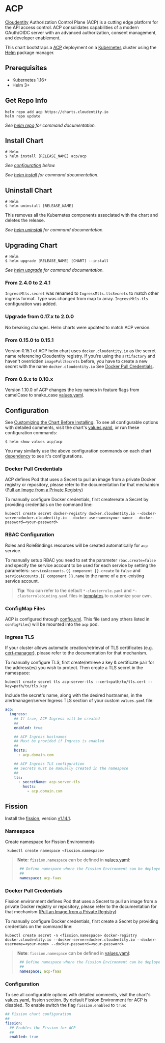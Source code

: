 # ACP

[Cloudentity](https://cloudentity.com/) Authorization Control Plane (ACP) is a cutting edge platform for the API access control. ACP consolidates capabilities of a modern OAuth/OIDC server with an advanced authorization, consent management, and developer enablement.

This chart bootstraps a [ACP](https://github.com/cloudentity/acp-helm-charts/tree/master/charts/acp) deployment on a [Kubernetes](http://kubernetes.io) cluster using the [Helm](https://helm.sh) package manager.

## Prerequisites

- Kubernetes 1.16+
- Helm 3+

## Get Repo Info

```console
helm repo add acp https://charts.cloudentity.io
helm repo update
```

_See [helm repo](https://helm.sh/docs/helm/helm_repo/) for command documentation._

## Install Chart

```console
# Helm
$ helm install [RELEASE_NAME] acp/acp
```

_See [configuration](#configuration) below._

_See [helm install](https://helm.sh/docs/helm/helm_install/) for command documentation._

## Uninstall Chart

```console
# Helm
$ helm uninstall [RELEASE_NAME]
```

This removes all the Kubernetes components associated with the chart and deletes the release.

_See [helm uninstall](https://helm.sh/docs/helm/helm_uninstall/) for command documentation._

## Upgrading Chart

```console
# Helm
$ helm upgrade [RELEASE_NAME] [CHART] --install
```

_See [helm upgrade](https://helm.sh/docs/helm/helm_upgrade/) for command documentation._

### From 2.4.0 to 2.4.1

`IngressMtls.secret` was renamed to `IngressMtls.tlsSecrets` to match other ingress format. Type was changed from map to array.
`IngressMtls.tls` configuration was added.

### Upgrade from 0.17.x to 2.0.0

No breaking changes. Helm charts were updated to match ACP version.

### From 0.15.0 to 0.15.1

Version 0.15.1 of ACP helm chart uses `docker.cloudentity.io` as the secret name referencing Cloudentity registry.
If you're using the `artifactory` and haven't overridden `imagePullSecrets` before, you have to create a new secret with the name `docker.cloudentity.io`
See [Docker Pull Credentials](#docker-pull-credentials).

### From 0.9.x to 0.10.x

Version 1.10.0 of ACP changes the key names in feature flags from camelCase to snake_case [values.yaml](https://github.com/cloudentity/acp-helm-charts/commit/e150d8c713bc1b7eae0f5d272b77071b0c0b29bf#diff-8bff71ce1c243a3af0288410a6f5900e2c5d5bde86fbcbf8124615970237759a).

## Configuration

See [Customizing the Chart Before Installing](https://helm.sh/docs/intro/using_helm/#customizing-the-chart-before-installing). To see all configurable options with detailed comments, visit the chart's [values.yaml](./values.yaml), or run these configuration commands:

```console
$ helm show values acp/acp
```

You may similarly use the above configuration commands on each chart [dependency](#dependencies) to see it's configurations.

### Docker Pull Credentials

ACP defines Pod that uses a Secret to pull an image from a private Docker registry or repository, please refer to the documentation for that mechanism ([Pull an Image from a Private Registry](https://kubernetes.io/docs/tasks/configure-pod-container/pull-image-private-registry/))

To manually configure Docker credentials, first createreate a Secret by providing credentials on the command line:

```console
kubectl create secret docker-registry docker.cloudentity.io --docker-server=docker.cloudentity.io --docker-username=<your-name> --docker-password=<your-password>
```

### RBAC Configuration

Roles and RoleBindings resources will be created automatically for `acp` service.

To manually setup RBAC you need to set the parameter `rbac.create=false` and specify the service account to be used for each service by setting the parameters: `serviceAccounts.{{ component }}.create` to `false` and `serviceAccounts.{{ component }}.name` to the name of a pre-existing service account.

> **Tip**: You can refer to the default `*-clusterrole.yaml` and `*-clusterrolebinding.yaml` files in [templates](templates/) to customize your own.

### ConfigMap Files

ACP is configured through [config.yml](...). This file (and any others listed in `configFiles`) will be mounted into the `acp` pod.

### Ingress TLS

If your cluster allows automatic creation/retrieval of TLS certificates (e.g. [cert-manager](https://github.com/jetstack/cert-manager)), please refer to the documentation for that mechanism.

To manually configure TLS, first create/retrieve a key & certificate pair for the address(es) you wish to protect. Then create a TLS secret in the namespace:

```console
kubectl create secret tls acp-server-tls --cert=path/to/tls.cert --key=path/to/tls.key
```

Include the secret's name, along with the desired hostnames, in the alertmanager/server Ingress TLS section of your custom `values.yaml` file:

```yaml
acp:
  ingress:
    ## If true, ACP Ingress will be created
    ##
    enabled: true

    ## ACP Ingress hostnames
    ## Must be provided if Ingress is enabled
    ##
    hosts:
      - acp.domain.com

    ## ACP Ingress TLS configuration
    ## Secrets must be manually created in the namespace
    ##
    tls:
      - secretName: acp-server-tls
        hosts:
          - acp.domain.com
```

## Fission

Install the [fission](https://fission.io/docs/installation/), version [v1.14.1](https://github.com/fission/fission/releases/tag/1.14.1).

### Namespace
Create namespace for Fission Environments

```console
 kubectl create namespace <fission.namespace>
```

> **Note**: `fission.namespace` can be defined in [values.yaml](./values.yaml):
>
>```yaml
>  ## Define namespace where the Fission Environment can be deployed
>  ##
>  namespace: acp-faas
>```

### Docker Pull Credentials

Fission environment defines Pod that uses a Secret to pull an image from a private Docker registry or repository, please refer to the documentation for that mechanism ([Pull an Image from a Private Registry](https://kubernetes.io/docs/tasks/configure-pod-container/pull-image-private-registry/))

To manually configure Docker credentials, first create a Secret by providing credentials on the command line:

```console
kubectl create secret -n <fission.namespace> docker-registry docker.cloudentity.io --docker-server=docker.cloudentity.io --docker-username=<your-name> --docker-password=<your-password>
```

> **Note**: `fission.namespace` can be defined in [values.yaml](./values.yaml):
>
>```yaml
>  ## Define namespace where the Fission Environment can be deployed
>  ##
>  namespace: acp-faas
>```

### Configuration

To see all configurable options with detailed comments, visit the chart's [values.yaml](./values.yaml), fission section. By default Fission Environment for ACP is disabled. To enable switch the flag `fission.enabled` to `true`:

```yaml
## Fission chart configuration
##
fission:
  ## Enables the Fission for ACP
  ##
  enabled: true
```
